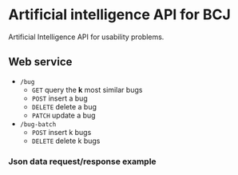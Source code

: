 # Artificial intelligence API for BCJ
Artificial Intelligence API for usability problems. 

## Web service
* `/bug`
  * `GET` query the **k** most similar bugs
  * `POST` insert a bug 
  * `DELETE` delete a bug 
  * `PATCH` update a bug 
* `/bug-batch`
  * `POST` insert k bugs 
  * `DELETE` delete k bugs 
  
### Json data request/response example 
